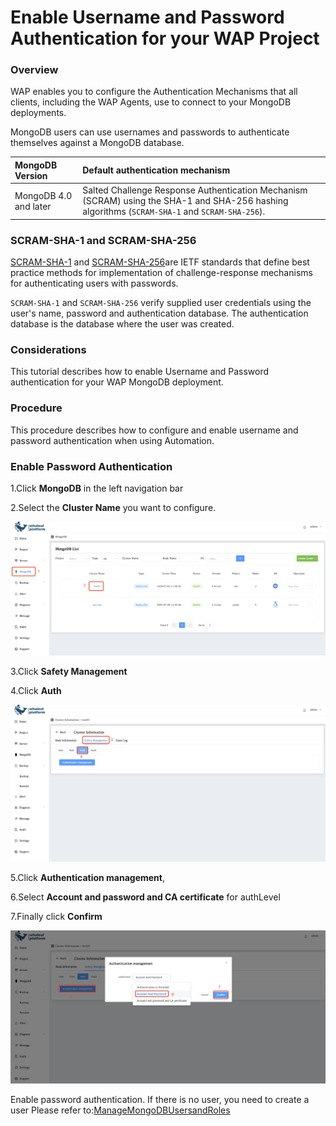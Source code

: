 # Enable Username and Password Authentication for your WAP Project

### Overview

WAP enables you to configure the Authentication Mechanisms that all clients, including the WAP Agents, use to connect to your MongoDB deployments. 

MongoDB users can use usernames and passwords to authenticate themselves against a MongoDB database.

| MongoDB Version       | Default authentication mechanism                             |
| :-------------------- | :----------------------------------------------------------- |
| MongoDB 4.0 and later | Salted Challenge Response Authentication Mechanism (SCRAM) using the SHA-1 and SHA-256 hashing algorithms (`SCRAM-SHA-1` and `SCRAM-SHA-256`). |

### SCRAM-SHA-1 and SCRAM-SHA-256

[SCRAM-SHA-1](https://tools.ietf.org/html/5802) and [SCRAM-SHA-256](https://tools.ietf.org/html/7677)are IETF standards that define best practice methods for implementation of challenge-response mechanisms for authenticating users with passwords.

`SCRAM-SHA-1` and `SCRAM-SHA-256` verify supplied user credentials using the user's name, password and authentication database. The authentication database is the database where the user was created.

### Considerations

This tutorial describes how to enable Username and Password authentication for your WAP MongoDB deployment.

### Procedure

This procedure describes how to configure and enable username and password authentication when using Automation.

### Enable Password Authentication

1.Click **MongoDB** in the left navigation bar

2.Select the **Cluster Name** you want to configure.

![02-EnableUsernamePasswordAuthentication](../../../images/whalealPlatFromImages/08-Security/03-EnableX509Authentication.png)

3.Click **Safety Management**

4.Click **Auth**

![02-EnableUsernamePasswordAuthentication1](../../../images/whalealPlatFromImages/08-Security/03-EnableX509Authentication1.png)

5.Click **Authentication management**,

6.Select **Account and password and CA certificate** for authLevel

7.Finally click **Confirm**

![02-EnableUsernamePasswordAuthentication2](../../../images/whalealPlatFromImages/08-Security/02-EnableUsernamePasswordAuthentication2.png)



Enable password authentication. If there is no user, you need to create a user Please refer to:[ManageMongoDBUsersandRoles](04-ManageMongoDBUsersandRoles.md)
